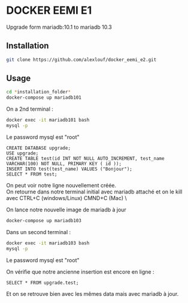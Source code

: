 # DOCKER EEMI E1

Upgrade form mariadb:10.1 to mariadb 10.3

## Installation

```bash
git clone https://github.com/alexlouf/docker_eemi_e2.git
```

## Usage

```bash
cd *installation_folder*
docker-compose up mariadb101
```

On a 2nd terminal :
```bash
docker exec -it mariadb101 bash
mysql -p
```

Le password mysql est "root"

```mysql
CREATE DATABASE upgrade;
USE upgrade;
CREATE TABLE test(id INT NOT NULL AUTO_INCREMENT, test_name VARCHAR(100) NOT NULL, PRIMARY KEY ( id ));
INSERT INTO test(test_name) VALUES ("Bonjour");
SELECT * FROM test;
```

On peut voir notre ligne nouvellement créée. \
On retourne dans notre terminal initial avec mariadb attaché et on le kill avec CTRL+C (windows/Linux) CMND+C (Mac)
\

On lance notre nouvelle image de mariadb à jour
 ```bash
 docker-compose up mariadb103
 ```
 
 Dans un second terminal :
 ```bash
 docker exec -it mariadb103 bash
 mysql -p
 ```
 
Le password mysql est "root"

On vérifie que notre ancienne insertion est encore en ligne :

```mysql
SELECT * FROM upgrade.test;
```

Et on se retrouve bien avec les mêmes data mais avec mariadb à jour.